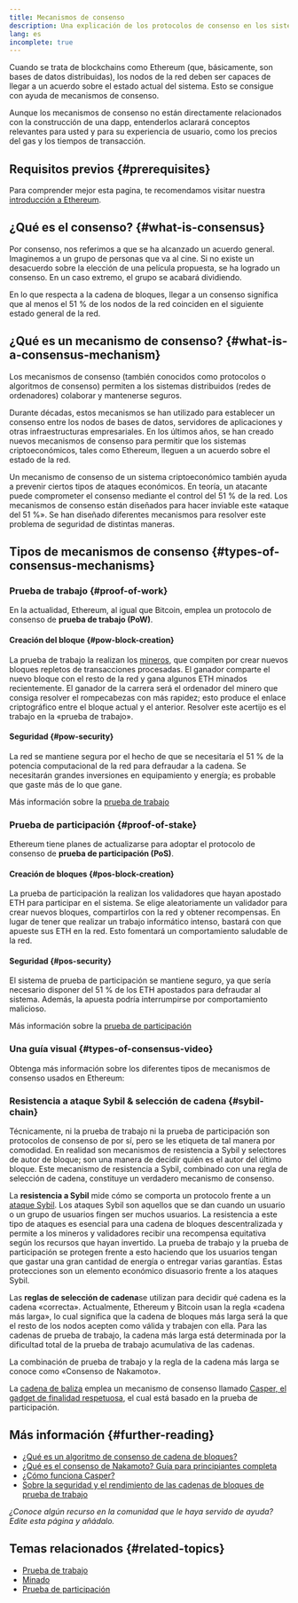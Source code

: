 ```yaml
---
title: Mecanismos de consenso
description: Una explicación de los protocolos de consenso en los sistemas distribuidos y de su función en Ethereum.
lang: es
incomplete: true
---
```


Cuando se trata de blockchains como Ethereum (que, básicamente, son bases de datos distribuidas), los nodos de la red deben ser capaces de llegar a un acuerdo sobre el estado actual del sistema. Esto se consigue con ayuda de mecanismos de consenso.

Aunque los mecanismos de consenso no están directamente relacionados con la construcción de una dapp, entenderlos aclarará conceptos relevantes para usted y para su experiencia de usuario, como los precios del gas y los tiempos de transacción.

## Requisitos previos {#prerequisites}

Para comprender mejor esta pagina, te recomendamos visitar nuestra [introducción a Ethereum](/developers/docs/intro-to-ethereum/).

## ¿Qué es el consenso? {#what-is-consensus}

Por consenso, nos referimos a que se ha alcanzado un acuerdo general. Imaginemos a un grupo de personas que va al cine. Si no existe un desacuerdo sobre la elección de una película propuesta, se ha logrado un consenso. En un caso extremo, el grupo se acabará dividiendo.

En lo que respecta a la cadena de bloques, llegar a un consenso significa que al menos el 51 % de los nodos de la red coinciden en el siguiente estado general de la red.

## ¿Qué es un mecanismo de consenso? {#what-is-a-consensus-mechanism}

Los mecanismos de consenso (también conocidos como protocolos o algoritmos de consenso) permiten a los sistemas distribuidos (redes de ordenadores) colaborar y mantenerse seguros.

Durante décadas, estos mecanismos se han utilizado para establecer un consenso entre los nodos de bases de datos, servidores de aplicaciones y otras infraestructuras empresariales. En los últimos años, se han creado nuevos mecanismos de consenso para permitir que los sistemas criptoeconómicos, tales como Ethereum, lleguen a un acuerdo sobre el estado de la red.

Un mecanismo de consenso de un sistema criptoeconómico también ayuda a prevenir ciertos tipos de ataques económicos. En teoría, un atacante puede comprometer el consenso mediante el control del 51 % de la red. Los mecanismos de consenso están diseñados para hacer inviable este «ataque del 51 %». Se han diseñado diferentes mecanismos para resolver este problema de seguridad de distintas maneras.

<YouTube id="dylgwcPH4EA" />

## Tipos de mecanismos de consenso {#types-of-consensus-mechanisms}

### Prueba de trabajo {#proof-of-work}

En la actualidad, Ethereum, al igual que Bitcoin, emplea un protocolo de consenso de **prueba de trabajo (PoW)**.

#### Creación del bloque {#pow-block-creation}

La prueba de trabajo la realizan los [mineros](/developers/docs/consensus-mechanisms/pow/mining/), que compiten por crear nuevos bloques repletos de transacciones procesadas. El ganador comparte el nuevo bloque con el resto de la red y gana algunos ETH minados recientemente. El ganador de la carrera será el ordenador del minero que consiga resolver el rompecabezas con más rapidez; esto produce el enlace criptográfico entre el bloque actual y el anterior. Resolver este acertijo es el trabajo en la «prueba de trabajo».

#### Seguridad {#pow-security}

La red se mantiene segura por el hecho de que se necesitaría el 51 % de la potencia computacional de la red para defraudar a la cadena. Se necesitarán grandes inversiones en equipamiento y energía; es probable que gaste más de lo que gane.

Más información sobre la [prueba de trabajo](/developers/docs/consensus-mechanisms/pow/)

### Prueba de participación {#proof-of-stake}

Ethereum tiene planes de actualizarse para adoptar el protocolo de consenso de **prueba de participación (PoS)**.

#### Creación de bloques {#pos-block-creation}

La prueba de participación la realizan los validadores que hayan apostado ETH para participar en el sistema. Se elige aleatoriamente un validador para crear nuevos bloques, compartirlos con la red y obtener recompensas. En lugar de tener que realizar un trabajo informático intenso, bastará con que apueste sus ETH en la red. Esto fomentará un comportamiento saludable de la red.

#### Seguridad {#pos-security}

El sistema de prueba de participación se mantiene seguro, ya que sería necesario disponer del 51 % de los ETH apostados para defraudar al sistema. Además, la apuesta podría interrumpirse por comportamiento malicioso.

Más información sobre la [prueba de participación](developers/docs/consensus-mechanisms/pos/)

### Una guía visual {#types-of-consensus-video}

Obtenga más información sobre los diferentes tipos de mecanismos de consenso usados en Ethereum:

<YouTube id="ojxfbN78WFQ" />

### Resistencia a ataque Sybil & selección de cadena {#sybil-chain}

Técnicamente, ni la prueba de trabajo ni la prueba de participación son protocolos de consenso de por sí, pero se les etiqueta de tal manera por comodidad. En realidad son mecanismos de resistencia a Sybil y selectores de autor de bloque; son una manera de decidir quién es el autor del último bloque. Este mecanismo de resistencia a Sybil, combinado con una regla de selección de cadena, constituye un verdadero mecanismo de consenso.

La **resistencia a Sybil** mide cómo se comporta un protocolo frente a un [ataque Sybil](https://wikipedia.org/wiki/Sybil_attack). Los ataques Sybil son aquellos que se dan cuando un usuario o un grupo de usuarios fingen ser muchos usuarios. La resistencia a este tipo de ataques es esencial para una cadena de bloques descentralizada y permite a los mineros y validadores recibir una recompensa equitativa según los recursos que hayan invertido. La prueba de trabajo y la prueba de participación se protegen frente a esto haciendo que los usuarios tengan que gastar una gran cantidad de energía o entregar varias garantías. Estas protecciones son un elemento económico disuasorio frente a los ataques Sybil.

Las **reglas de selección de cadena**se utilizan para decidir qué cadena es la cadena «correcta». Actualmente, Ethereum y Bitcoin usan la regla «cadena más larga», lo cual significa que la cadena de bloques más larga será la que el resto de los nodos acepten como válida y trabajen con ella. Para las cadenas de prueba de trabajo, la cadena más larga está determinada por la dificultad total de la prueba de trabajo acumulativa de las cadenas.

La combinación de prueba de trabajo y la regla de la cadena más larga se conoce como «Consenso de Nakamoto».

La [cadena de baliza](/upgrades/beacon-chain/) emplea un mecanismo de consenso llamado [Casper, el gadget de finalidad respetuosa](https://arxiv.org/abs/1710.09437), el cual está basado en la prueba de participación.

## Más información {#further-reading}

- [¿Qué es un algoritmo de consenso de cadena de bloques?](https://academy.binance.com/en/articles/what-is-a-blockchain-consensus-algorithm)
- [¿Qué es el consenso de Nakamoto? Guía para principiantes completa](https://blockonomi.com/nakamoto-consensus/)
- [¿Cómo funciona Casper?](https://medium.com/unitychain/intro-to-casper-ffg-9ed944d98b2d)
- [Sobre la seguridad y el rendimiento de las cadenas de bloques de prueba de trabajo](https://eprint.iacr.org/2016/555.pdf)

_¿Conoce algún recurso en la comunidad que le haya servido de ayuda? Edite esta página y añádalo._

## Temas relacionados {#related-topics}

- [Prueba de trabajo](/developers/docs/consensus-mechanisms/pow/)
- [Minado](/developers/docs/consensus-mechanisms/pow/mining/)
- [Prueba de participación](/developers/docs/consensus-mechanisms/pos/)
